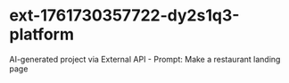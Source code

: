 # ext-1761730357722-dy2s1q3-platform
AI-generated project via External API - Prompt: Make a restaurant landing page
